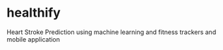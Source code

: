 # healthify
Heart Stroke Prediction using machine learning and fitness trackers and mobile application
